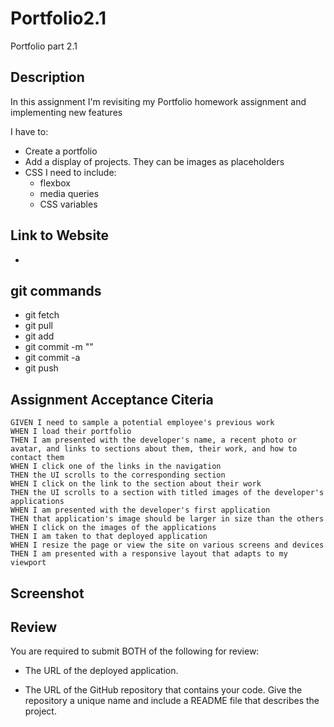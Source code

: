 # Portfolio2.1
Portfolio part 2.1

## Description
In this assignment I'm revisiting my Portfolio homework assignment and implementing new features

I have to: 
- Create a portfolio
- Add a display of projects. They can be images as placeholders
- CSS I need to include:
    - flexbox
    - media queries
    - CSS variables

## Link to Website
- 

## git commands
- git fetch
- git pull
- git add
- git commit -m ""
- git commit -a
- git push

## Assignment Acceptance Citeria
```
GIVEN I need to sample a potential employee's previous work
WHEN I load their portfolio
THEN I am presented with the developer's name, a recent photo or avatar, and links to sections about them, their work, and how to contact them
WHEN I click one of the links in the navigation
THEN the UI scrolls to the corresponding section
WHEN I click on the link to the section about their work
THEN the UI scrolls to a section with titled images of the developer's applications
WHEN I am presented with the developer's first application
THEN that application's image should be larger in size than the others
WHEN I click on the images of the applications
THEN I am taken to that deployed application
WHEN I resize the page or view the site on various screens and devices
THEN I am presented with a responsive layout that adapts to my viewport
```

## Screenshot


## Review

You are required to submit BOTH of the following for review:

* The URL of the deployed application.

* The URL of the GitHub repository that contains your code. Give the repository a unique name and include a README file that describes the project.
